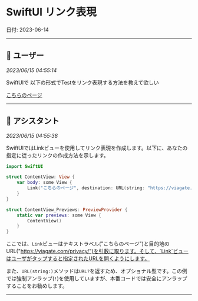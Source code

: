 # SwiftUI リンク表現

日付: 2023-06-14

---

## 👤 ユーザー
*2023/06/15 04:55:14*

SwiftUIで 以下の形式でTestをリンク表現する方法を教えて欲しい

[こちらのページ](https://viagate.com/privacy/)

---

## 🤖 アシスタント
*2023/06/15 04:55:38*

SwiftUIではLinkビューを使用してリンク表現を作成します。以下に、あなたの指定に従ったリンクの作成方法を示します。

```swift
import SwiftUI

struct ContentView: View {
    var body: some View {
        Link("こちらのページ", destination: URL(string: "https://viagate.com/privacy/")!)
    }
}

struct ContentView_Previews: PreviewProvider {
    static var previews: some View {
        ContentView()
    }
}
```

ここでは、`Link`ビューはテキストラベル("こちらのページ")と目的地のURL("https://viagate.com/privacy/")を引数に取ります。そして、`Link`ビューはユーザがタップすると指定されたURLを開くようにします。

また、`URL(string:)`メソッドは`URL?`を返すため、オプショナル型です。この例では強制アンラップ(`!`)を使用していますが、本番コードでは安全にアンラップすることをお勧めします。

---
